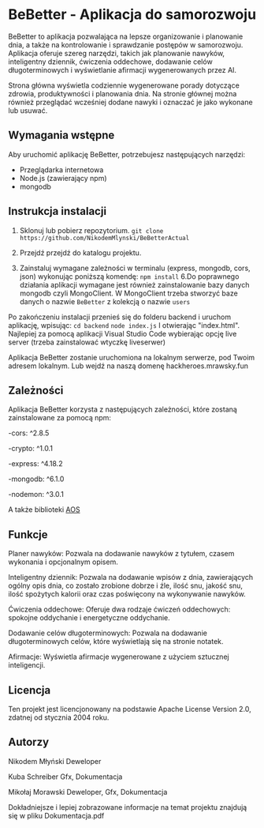 # BeBetter - Aplikacja do samorozwoju

BeBetter to aplikacja pozwalająca na lepsze organizowanie i planowanie dnia, a także na kontrolowanie i sprawdzanie postępów w samorozwoju. Aplikacja oferuje szereg narzędzi, takich jak planowanie nawyków, inteligentny dziennik, ćwiczenia oddechowe, dodawanie celów długoterminowych i wyświetlanie afirmacji wygenerowanych przez AI.

Strona główna wyświetla codziennie wygenerowane porady dotyczące zdrowia, produktywności i planowania dnia. Na stronie głównej można również przeglądać wcześniej dodane nawyki i oznaczać je jako wykonane lub usuwać.

## Wymagania wstępne

Aby uruchomić aplikację BeBetter, potrzebujesz następujących narzędzi:

- Przeglądarka internetowa
- Node.js (zawierający npm)
- mongodb

## Instrukcja instalacji

1. Sklonuj lub pobierz repozytorium.
   ```git clone https://github.com/NikodemMlynski/BeBetterActual ```

3. Przejdź przejdź do katalogu projektu.

5. Zainstaluj wymagane zależności w terminalu (express, mongodb, cors, json) wykonując poniższą komendę:
``` npm install ```
6.Do poprawnego działania aplikacji wymagane jest również zainstalowanie bazy danych mongodb czyli MongoClient. W MongoClient
trzeba stworzyć baze danych o nazwie `BeBetter` z kolekcją o nazwie `users`

Po zakończeniu instalacji przenieś się do folderu backend i uruchom aplikację, wpisując:
```cd backend```
```node index.js```
I otwierając "index.html". Najlepiej za pomocą aplikacji Visual Studio Code wybierając opcję live server (trzeba zainstalować wtyczkę liveserwer)

Aplikacja BeBetter zostanie uruchomiona na lokalnym serwerze, pod Twoim adresem lokalnym.
Lub wejdź na naszą domenę hackheroes.mrawsky.fun

## Zależności
Aplikacja BeBetter korzysta z następujących zależności, które zostaną zainstalowane za pomocą npm:

-cors: ^2.8.5

-crypto: ^1.0.1

-express: ^4.18.2

-mongodb: ^6.1.0

-nodemon: ^3.0.1

A także biblioteki [AOS](https://michalsnik.github.io/aos/)

## Funkcje
Planer nawyków: Pozwala na dodawanie nawyków z tytułem, czasem wykonania i opcjonalnym opisem.

Inteligentny dziennik: Pozwala na dodawanie wpisów z dnia, zawierających ogólny opis dnia, co zostało zrobione dobrze i źle, ilość snu, jakość snu, ilość spożytych kalorii oraz czas poświęcony na wykonywanie nawyków.

Ćwiczenia oddechowe: Oferuje dwa rodzaje ćwiczeń oddechowych: spokojne oddychanie i energetyczne oddychanie.

Dodawanie celów długoterminowych: Pozwala na dodawanie długoterminowych celów, które wyświetlają się na stronie notatek.

Afirmacje: Wyświetla afirmacje wygenerowane z użyciem sztucznej inteligencji.

## Licencja
Ten projekt jest licencjonowany na podstawie Apache License Version 2.0, zdatnej od stycznia 2004 roku.

## Autorzy
Nikodem Młyński Deweloper

Kuba Schreiber Gfx, Dokumentacja

Mikołaj Morawski Deweloper, Gfx, Dokumentacja

Dokładniejsze i lepiej zobrazowane informacje na temat projektu znajdują się w pliku Dokumentacja.pdf
